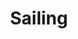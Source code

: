 ---
ee_id: '95'
site: '1'
type: '2'
long_id: 2010-068 Sailing
url: 2010-068-sailing
title: Sailing
year: '2010'
medium: Website
commission:
dims:
pitch: "​Fan site for Christopher Cross in Arabic"
ps:
live_url: http://firdos.angelfire.com/
related:
youtube:
imgs: chris-cross-2010-068-screenshot-1-database-ih.jpg
subheading:
display_year: '2010'
download:
add_credit:
add_credits:
related_code:
layout: things-i-made
---